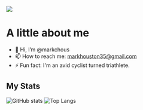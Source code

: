 ![](https://visitor-badge.laobi.icu/badge?page_id=markchous.markchous)
# A little about me

- 👋 Hi, I’m @markchous
- 📫 How to reach me: markhouston35@gmail.com
- ⚡ Fun fact: I'm an avid cyclist turned triathlete.


## My Stats
![GitHub stats](https://github-readme-stats.vercel.app/api?username=markchous&show_icons=true&theme=tokyonight)
![Top Langs](https://github-readme-stats.vercel.app/api/top-langs/?username=markchous&theme=tokyonight&layout=compact)
